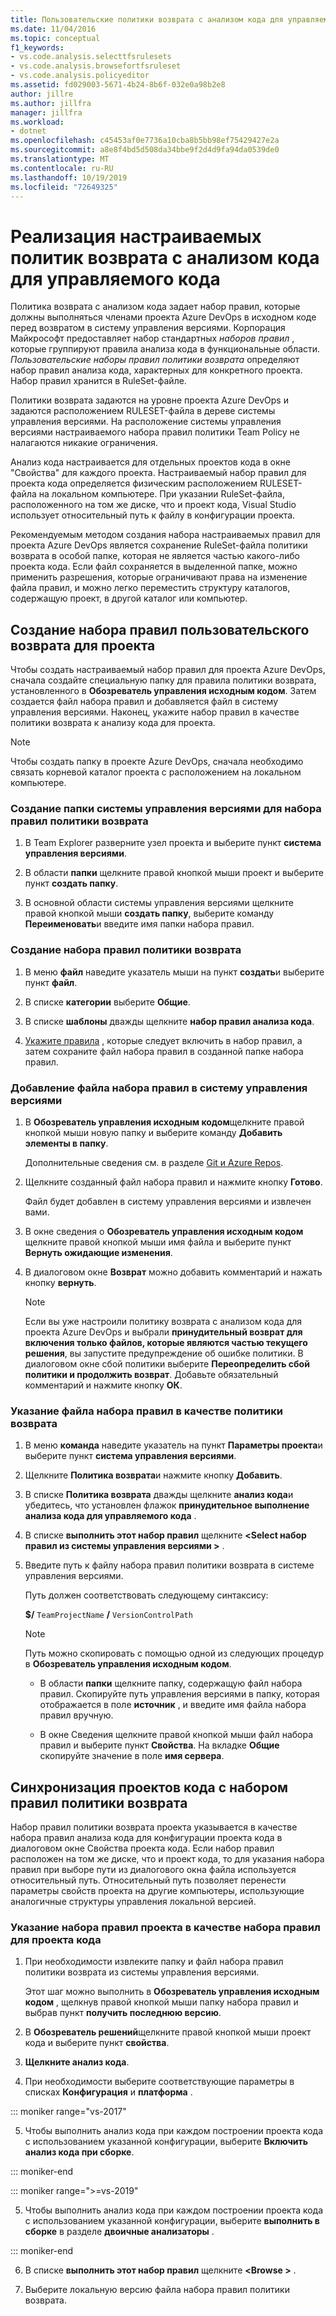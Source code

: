 ```yaml
---
title: Пользовательские политики возврата с анализом кода для управляемого кода
ms.date: 11/04/2016
ms.topic: conceptual
f1_keywords:
- vs.code.analysis.selecttfsrulesets
- vs.code.analysis.browsefortfsruleset
- vs.code.analysis.policyeditor
ms.assetid: fd029003-5671-4b24-8b6f-032e0a98b2e8
author: jillre
ms.author: jillfra
manager: jillfra
ms.workload:
- dotnet
ms.openlocfilehash: c45453af0e7736a10cba8b5bb98ef75429427e2a
ms.sourcegitcommit: a8e8f4bd5d508da34bbe9f2d4d9fa94da0539de0
ms.translationtype: MT
ms.contentlocale: ru-RU
ms.lasthandoff: 10/19/2019
ms.locfileid: "72649325"
---
```

# <a name="implement-custom-code-analysis-check-in-policies-for-managed-code"></a>Реализация настраиваемых политик возврата с анализом кода для управляемого кода

Политика возврата с анализом кода задает набор правил, которые должны выполняться членами проекта Azure DevOps в исходном коде перед возвратом в систему управления версиями. Корпорация Майкрософт предоставляет набор стандартных *наборов правил* , которые группируют правила анализа кода в функциональные области. *Пользовательские наборы правил политики возврата* определяют набор правил анализа кода, характерных для конкретного проекта. Набор правил хранится в RuleSet-файле.

Политики возврата задаются на уровне проекта Azure DevOps и задаются расположением RULESET-файла в дереве системы управления версиями. На расположение системы управления версиями настраиваемого набора правил политики Team Policy не налагаются никакие ограничения.

Анализ кода настраивается для отдельных проектов кода в окне "Свойства" для каждого проекта. Настраиваемый набор правил для проекта кода определяется физическим расположением RULESET-файла на локальном компьютере. При указании RuleSet-файла, расположенного на том же диске, что и проект кода, Visual Studio использует относительный путь к файлу в конфигурации проекта.

Рекомендуемым методом создания набора настраиваемых правил для проекта Azure DevOps является сохранение RuleSet-файла политики возврата в особой папке, которая не является частью какого-либо проекта кода. Если файл сохраняется в выделенной папке, можно применить разрешения, которые ограничивают права на изменение файла правил, и можно легко переместить структуру каталогов, содержащую проект, в другой каталог или компьютер.

## <a name="create-the-project-custom-check-in-rule-set"></a>Создание набора правил пользовательского возврата для проекта

Чтобы создать настраиваемый набор правил для проекта Azure DevOps, сначала создайте специальную папку для правила политики возврата, установленного в **Обозреватель управления исходным кодом**. Затем создается файл набора правил и добавляется файл в систему управления версиями. Наконец, укажите набор правил в качестве политики возврата к анализу кода для проекта.

> [!NOTE]
> Чтобы создать папку в проекте Azure DevOps, сначала необходимо связать корневой каталог проекта с расположением на локальном компьютере.

### <a name="to-create-the-version-control-folder-for-the-check-in-policy-rule-set"></a>Создание папки системы управления версиями для набора правил политики возврата

1. В Team Explorer разверните узел проекта и выберите пункт **система управления версиями**.

2. В области **папки** щелкните правой кнопкой мыши проект и выберите пункт **создать папку**.

3. В основной области системы управления версиями щелкните правой кнопкой мыши **создать папку**, выберите команду **Переименовать**и введите имя папки набора правил.

### <a name="to-create-the-check-in-policy-rule-set"></a>Создание набора правил политики возврата

1. В меню **файл** наведите указатель мыши на пункт **создать**и выберите пункт **файл**.

2. В списке **категории** выберите **Общие**.

3. В списке **шаблоны** дважды щелкните **набор правил анализа кода**.

4. [Укажите правила](../code-quality/how-to-create-a-custom-rule-set.md) , которые следует включить в набор правил, а затем сохраните файл набора правил в созданной папке набора правил.

### <a name="to-add-the-rule-set-file-to-version-control"></a>Добавление файла набора правил в систему управления версиями

1. В **Обозреватель управления исходным кодом**щелкните правой кнопкой мыши новую папку и выберите команду **Добавить элементы в папку**.

     Дополнительные сведения см. в разделе [Git и Azure Repos](/azure/devops/repos/git/overview?view=vsts).

2. Щелкните созданный файл набора правил и нажмите кнопку **Готово**.

     Файл будет добавлен в систему управления версиями и извлечен вами.

3. В окне сведения о **Обозреватель управления исходным кодом** щелкните правой кнопкой мыши имя файла и выберите пункт **Вернуть ожидающие изменения**.

4. В диалоговом окне **Возврат** можно добавить комментарий и нажать кнопку **вернуть**.

    > [!NOTE]
    > Если вы уже настроили политику возврата с анализом кода для проекта Azure DevOps и выбрали **принудительный возврат для включения только файлов, которые являются частью текущего решения**, вы запустите предупреждение об ошибке политики. В диалоговом окне сбой политики выберите **Переопределить сбой политики и продолжить возврат**. Добавьте обязательный комментарий и нажмите кнопку **ОК**.

### <a name="to-specify-the-rule-set-file-as-the-check-in-policy"></a>Указание файла набора правил в качестве политики возврата

1. В меню **команда** наведите указатель на пункт **Параметры проекта**и выберите пункт **система управления версиями**.

2. Щелкните **Политика возврата**и нажмите кнопку **Добавить**.

3. В списке **Политика возврата** дважды щелкните **анализ кода**и убедитесь, что установлен флажок **принудительное выполнение анализа кода для управляемого кода** .

4. В списке **выполнить этот набор правил** щелкните **\<Select набор правил из системы управления версиями >** .

5. Введите путь к файлу набора правил политики возврата в системе управления версиями.

     Путь должен соответствовать следующему синтаксису:

     **$/** `TeamProjectName` **/** `VersionControlPath`

    > [!NOTE]
    > Путь можно скопировать с помощью одной из следующих процедур в **Обозреватель управления исходным кодом**.

    - В области **папки** щелкните папку, содержащую файл набора правил. Скопируйте путь управления версиями в папку, которая отображается в поле **источник** , и введите имя файла набора правил вручную.

    - В окне Сведения щелкните правой кнопкой мыши файл набора правил и выберите пункт **Свойства**. На вкладке **Общие** скопируйте значение в поле **имя сервера**.

## <a name="synchronize-code-projects-to-the-check-in-policy-rule-set"></a>Синхронизация проектов кода с набором правил политики возврата

Набор правил политики возврата проекта указывается в качестве набора правил анализа кода для конфигурации проекта кода в диалоговом окне Свойства проекта кода. Если набор правил расположен на том же диске, что и проект кода, то для указания набора правил при выборе пути из диалогового окна файла используется относительный путь. Относительный путь позволяет перенести параметры свойств проекта на другие компьютеры, использующие аналогичные структуры управления локальной версией.

### <a name="to-specify-a-project-rule-set-as-the-rule-set-of-a-code-project"></a>Указание набора правил проекта в качестве набора правил для проекта кода

1. При необходимости извлеките папку и файл набора правил политики возврата из системы управления версиями.

   Этот шаг можно выполнить в **Обозреватель управления исходным кодом** , щелкнув правой кнопкой мыши папку набора правил и выбрав пункт **получить последнюю версию**.

2. В **Обозреватель решений**щелкните правой кнопкой мыши проект кода и выберите пункт **свойства**.

3. **Щелкните анализ кода**.

4. При необходимости выберите соответствующие параметры в списках **Конфигурация** и **платформа** .

::: moniker range="vs-2017"

5. Чтобы выполнить анализ кода при каждом построении проекта кода с использованием указанной конфигурации, выберите **Включить анализ кода при сборке**.

::: moniker-end

::: moniker range=">=vs-2019"

5. Чтобы выполнить анализ кода при каждом построении проекта кода с использованием указанной конфигурации, выберите **выполнить в сборке** в разделе **двоичные анализаторы** .

::: moniker-end

6. В списке **выполнить этот набор правил** щелкните **\<Browse >** .

8. Выберите локальную версию файла набора правил политики возврата.
